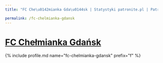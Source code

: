 ```yaml
---
title: "FC Che\u0142mianka Gda\u0144sk | Statystyki patronite.pl | Patromierz"

permalink: /fc-chelmianka-gdansk
---
```


# [FC Chełmianka Gdańsk](https://patronite.pl/fc-chelmianka-gdansk)

{% include profile.md name="fc-chelmianka-gdansk" prefix="f" %}

